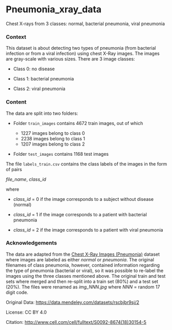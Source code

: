 # Pneumonia_xray_data

Chest X-rays from 3 classes: normal, bacterial pneumonia, viral pneumonia

### Context

This dataset is about detecting two types of pneumonia (from bacterial infection or from a viral infection) using chest X-Ray images. The images are gray-scale with various sizes. There are 3 image classes:  

* Class 0: no disease  

* Class 1: bacterial pneumonia  

* Class 2: viral pneumonia



### Content

The data are split into two folders:  

* Folder `train_images` contains 4672 train images, out of which  

    - 1227 images belong to class 0  
    - 2238 images belong to class 1  
    - 1207 images belong to class 2  

* Folder `test_images` contains 1168 test images  

The file `labels_train.csv` contains the class labels of the images in the form of pairs  

*file\_name*, *class\_id*  

where  

* *class\_id* = 0 if the image corresponds to a subject without disease (normal)  

* *class\_id* = 1 if the image corresponds to a patient with bacterial pneumonia  

* *class\_id* = 2 if the image corresponds to a patient with viral pneumonia


### Acknowledgements

The data are adapted from the [Chest X-Ray Images (Pneumonia)](https://www.kaggle.com/paultimothymooney/chest-xray-pneumonia) dataset  where images are labeled as either *normal* or *pneumonia*. The original filenames of class pneumonia, however, contained information regarding the type of pneumonia (bacterial or viral), so it was possible to re-label the images using the three classes mentioned above. The original train and test sets where merged and then re-split into a train set (80%) and a test set (20%). The files were renamed as *img_NNN.jpg* where *NNN* = random 17 digit code.

Original Data: https://data.mendeley.com/datasets/rscbjbr9sj/2

License: CC BY 4.0

Citation: http://www.cell.com/cell/fulltext/S0092-8674(18)30154-5

